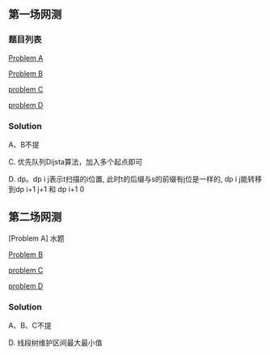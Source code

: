 
## 第一场网测

### 题目列表

[Problem A](https://github.com/Beyyes/IndeedTokyoWebTest2018/blob/master/A.png)

[Problem B](https://github.com/Beyyes/IndeedTokyoWebTest2018/blob/master/B.png)

[problem C](https://github.com/Beyyes/IndeedTokyoWebTest2018/blob/master/C.png)

[problem D](https://github.com/Beyyes/IndeedTokyoWebTest2018/blob/master/D.png)


### Solution

A、B不提

C. 优先队列Dijsta算法，加入多个起点即可

D. dp。dp i j表示t扫描的i位置, 此时t的后缀与s的前缀有j位是一样的, dp i j能转移到dp i+1 j+1 和 dp i+1 0

## 第二场网测

[Problem A] 水题

[Problem B](https://github.com/Beyyes/IndeedTokyoWebTest2018/blob/master/B.pdf)

[problem C](https://github.com/Beyyes/IndeedTokyoWebTest2018/blob/master/C.pdf)

[problem D](https://github.com/Beyyes/IndeedTokyoWebTest2018/blob/master/D.pdf)

### Solution

A、B、C不提

D. 线段树维护区间最大最小值
